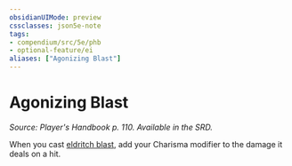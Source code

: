 ```yaml
---
obsidianUIMode: preview
cssclasses: json5e-note
tags:
- compendium/src/5e/phb
- optional-feature/ei
aliases: ["Agonizing Blast"]
---
```

# Agonizing Blast
*Source: Player's Handbook p. 110. Available in the SRD.* 

When you cast [eldritch blast](../spells/eldritch-blast.md#), add your Charisma modifier to the damage it deals on a hit.